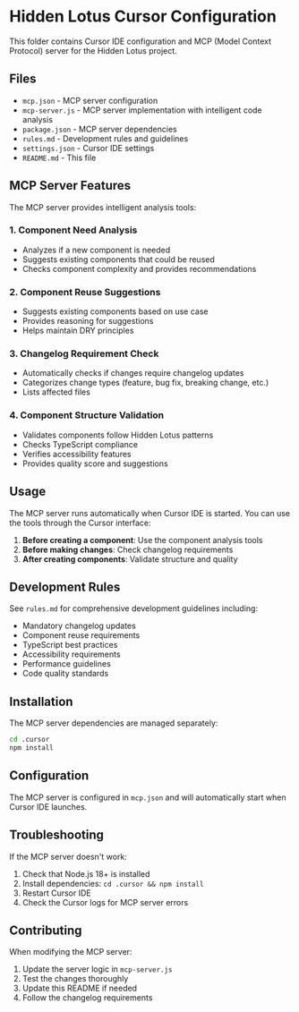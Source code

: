 # Hidden Lotus Cursor Configuration

This folder contains Cursor IDE configuration and MCP (Model Context Protocol) server for the Hidden Lotus project.

## Files

- `mcp.json` - MCP server configuration
- `mcp-server.js` - MCP server implementation with intelligent code analysis
- `package.json` - MCP server dependencies
- `rules.md` - Development rules and guidelines
- `settings.json` - Cursor IDE settings
- `README.md` - This file

## MCP Server Features

The MCP server provides intelligent analysis tools:

### 1. Component Need Analysis

- Analyzes if a new component is needed
- Suggests existing components that could be reused
- Checks component complexity and provides recommendations

### 2. Component Reuse Suggestions

- Suggests existing components based on use case
- Provides reasoning for suggestions
- Helps maintain DRY principles

### 3. Changelog Requirement Check

- Automatically checks if changes require changelog updates
- Categorizes change types (feature, bug fix, breaking change, etc.)
- Lists affected files

### 4. Component Structure Validation

- Validates components follow Hidden Lotus patterns
- Checks TypeScript compliance
- Verifies accessibility features
- Provides quality score and suggestions

## Usage

The MCP server runs automatically when Cursor IDE is started. You can use the tools through the Cursor interface:

1. **Before creating a component**: Use the component analysis tools
2. **Before making changes**: Check changelog requirements
3. **After creating components**: Validate structure and quality

## Development Rules

See `rules.md` for comprehensive development guidelines including:

- Mandatory changelog updates
- Component reuse requirements
- TypeScript best practices
- Accessibility requirements
- Performance guidelines
- Code quality standards

## Installation

The MCP server dependencies are managed separately:

```bash
cd .cursor
npm install
```

## Configuration

The MCP server is configured in `mcp.json` and will automatically start when Cursor IDE launches.

## Troubleshooting

If the MCP server doesn't work:

1. Check that Node.js 18+ is installed
2. Install dependencies: `cd .cursor && npm install`
3. Restart Cursor IDE
4. Check the Cursor logs for MCP server errors

## Contributing

When modifying the MCP server:

1. Update the server logic in `mcp-server.js`
2. Test the changes thoroughly
3. Update this README if needed
4. Follow the changelog requirements
